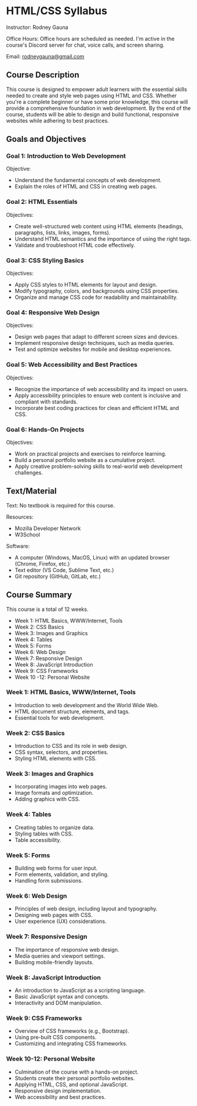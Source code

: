# HTML/CSS Syllabus

Instructor:
Rodney Gauna

Office Hours:
Office hours are scheduled as needed.
I'm active in the course's Discord server for chat, voice calls, and screen sharing.

Email:
<rodneygauna@gmail.com>

## Course Description

This course is designed to empower adult learners with the essential skills needed to create and style web pages using HTML and CSS. Whether you're a complete beginner or have some prior knowledge, this course will provide a comprehensive foundation in web development. By the end of the course, students will be able to design and build functional, responsive websites while adhering to best practices.

## Goals and Objectives

### Goal 1: Introduction to Web Development

Objective:

- Understand the fundamental concepts of web development.
- Explain the roles of HTML and CSS in creating web pages.

### Goal 2: HTML Essentials

Objectives:

- Create well-structured web content using HTML elements (headings, paragraphs, lists, links, images, forms).
- Understand HTML semantics and the importance of using the right tags.
- Validate and troubleshoot HTML code effectively.

### Goal 3: CSS Styling Basics

Objectives:

- Apply CSS styles to HTML elements for layout and design.
- Modify typography, colors, and backgrounds using CSS properties.
- Organize and manage CSS code for readability and maintainability.

### Goal 4: Responsive Web Design

Objectives:

- Design web pages that adapt to different screen sizes and devices.
- Implement responsive design techniques, such as media queries.
- Test and optimize websites for mobile and desktop experiences.

### Goal 5: Web Accessibility and Best Practices

Objectives:

- Recognize the importance of web accessibility and its impact on users.
- Apply accessibility principles to ensure web content is inclusive and compliant with standards.
- Incorporate best coding practices for clean and efficient HTML and CSS.

### Goal 6: Hands-On Projects

Objectives:

- Work on practical projects and exercises to reinforce learning.
- Build a personal portfolio website as a cumulative project.
- Apply creative problem-solving skills to real-world web development challenges.

## Text/Material

Text:
No textbook is required for this course.

Resources:

- Mozilla Developer Network
- W3School

Software:

- A computer (Windows, MacOS, Linux) with an updated browser (Chrome, Firefox, etc.)
- Text editor (VS Code, Sublime Text, etc.)
- Git repository (GitHub, GitLab, etc.)

## Course Summary

This course is a total of 12 weeks.

- Week 1: HTML Basics, WWW/Internet, Tools
- Week 2: CSS Basics
- Week 3: Images and Graphics
- Week 4: Tables
- Week 5: Forms
- Week 6: Web Design
- Week 7: Responsive Design
- Week 8: JavaScript Introduction
- Week 9: CSS Frameworks
- Week 10 -12: Personal Website

### Week 1: HTML Basics, WWW/Internet, Tools

- Introduction to web development and the World Wide Web.
- HTML document structure, elements, and tags.
- Essential tools for web development.

### Week 2: CSS Basics

- Introduction to CSS and its role in web design.
- CSS syntax, selectors, and properties.
- Styling HTML elements with CSS.

### Week 3: Images and Graphics

- Incorporating images into web pages.
- Image formats and optimization.
- Adding graphics with CSS.

### Week 4: Tables

- Creating tables to organize data.
- Styling tables with CSS.
- Table accessibility.

### Week 5: Forms

- Building web forms for user input.
- Form elements, validation, and styling.
- Handling form submissions.

### Week 6: Web Design

- Principles of web design, including layout and typography.
- Designing web pages with CSS.
- User experience (UX) considerations.

### Week 7: Responsive Design

- The importance of responsive web design.
- Media queries and viewport settings.
- Building mobile-friendly layouts.

### Week 8: JavaScript Introduction

- An introduction to JavaScript as a scripting language.
- Basic JavaScript syntax and concepts.
- Interactivity and DOM manipulation.

### Week 9: CSS Frameworks

- Overview of CSS frameworks (e.g., Bootstrap).
- Using pre-built CSS components.
- Customizing and integrating CSS frameworks.

### Week 10-12: Personal Website

- Culmination of the course with a hands-on project.
- Students create their personal portfolio websites.
- Applying HTML, CSS, and optional JavaScript.
- Responsive design implementation.
- Web accessibility and best practices.

